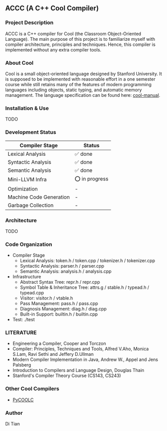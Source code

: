 ACCC (A C++ Cool Compiler)
---

### Project Description
ACCC is a C++ compiler for Cool (the Classroom Object-Oriented Language). The main purpose of this project is to
familiarize myself with compiler architecture, principles and techniques. Hence, this compiler is implemented without
any extra compiler tools.

### About Cool
Cool is a small object-oriented language designed by Stanford University. It is supposed to be implemented with reasonable
effort in a one semester course while still retains many of the features of modern programming languages
including objects, static typing, and automatic memory management. The language specification can be found here:
[cool-manual](http://theory.stanford.edu/~aiken/software/cool/cool-manual.pdf).

### Installation & Use
TODO

### Development Status
| Compiler Stage          |        Status       |
| ------------------------| ------------------- |
| Lexical Analysis        |      ✅ done        |
| Syntactic Analysis      |      ✅ done        |
| Semantic Analysis       |      ✅ done        |
| Mini-LLVM Infra         |    ⭕️ in progress   |
| Optimization            |        -            |
| Machine Code Generation |        -            |
| Garbage Collection      |        -            | 

### Architecture
TODO

### Code Organization
- Compiler Stage
    - Lexical Analysis: token.h / token.cpp / tokenizer.h / tokenizer.cpp
    - Syntactic Analysis: parser.h / parser.cpp
    - Semantic Analysis: analysis.h / analysis.cpp
- Infrastructure
    - Abstract Syntax Tree: repr.h / repr.cpp
    - Symbol Table & Inheritance Tree: attrs.g / stable.h / typead.h / typead.cpp
    - Visitor: visitor.h / vtable.h
    - Pass Management: pass.h / pass.cpp
    - Diagnosis Management: diag.h / diag.cpp
    - Built-in Support: builtin.h / builtin.cpp
- Test: ./test

### LITERATURE
- Engineering a Compiler, Cooper and Torczon
- Compiler: Principles, Techniques and Tools, Alfred V.Aho, Monica S.Lam, Ravi Sethi and Jeffery D.Ullman
- Modern Compiler Implementation in Java, Andrew W., Appel and Jens Palsberg
- Introduction to Compilers and Language Design, Douglas Thain
- Stanford's Compiler Theory Course (CS143, CS243)

### Other Cool Compilers
- [PyCOOLC](https://github.com/aalhour/PyCOOLC)

### Author
Di Tian


